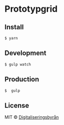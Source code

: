 # Prototypgrid


## Install

```
$ yarn
```


## Development

```
$ gulp watch
```


## Production

```
$  gulp
```


## License

MIT © [Digitaliseringsbyrån](https://digitaliseringsbyrån.se)